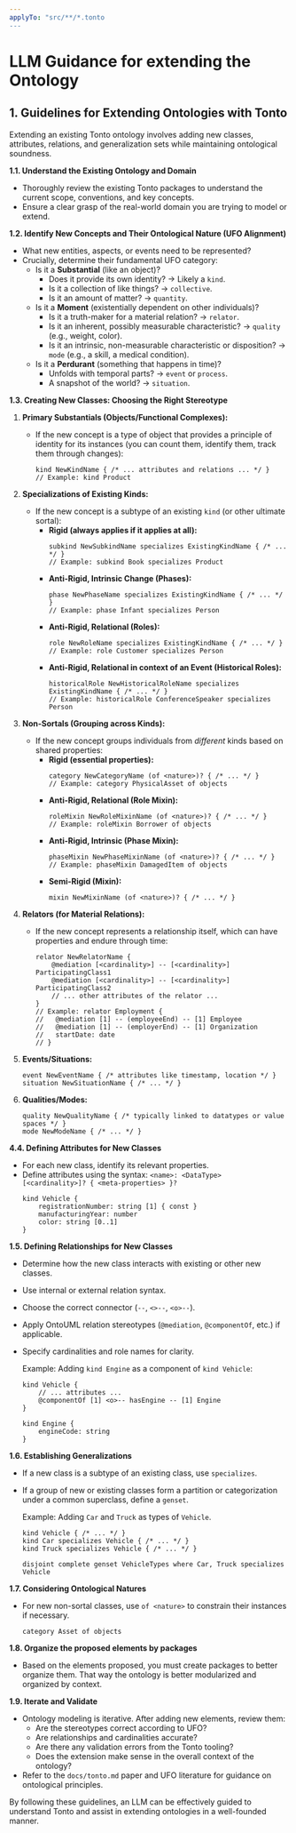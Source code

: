 ```yaml
---
applyTo: "src/**/*.tonto
---
```

# LLM Guidance for extending the Ontology

## 1. Guidelines for Extending Ontologies with Tonto

Extending an existing Tonto ontology involves adding new classes, attributes, relations, and generalization sets while maintaining ontological soundness.

**1.1. Understand the Existing Ontology and Domain**
*   Thoroughly review the existing Tonto packages to understand the current scope, conventions, and key concepts.
*   Ensure a clear grasp of the real-world domain you are trying to model or extend.

**1.2. Identify New Concepts and Their Ontological Nature (UFO Alignment)**
*   What new entities, aspects, or events need to be represented?
*   Crucially, determine their fundamental UFO category:
    *   Is it a **Substantial** (like an object)?
        *   Does it provide its own identity? -> Likely a `kind`.
        *   Is it a collection of like things? -> `collective`.
        *   Is it an amount of matter? -> `quantity`.
    *   Is it a **Moment** (existentially dependent on other individuals)?
        *   Is it a truth-maker for a material relation? -> `relator`.
        *   Is it an inherent, possibly measurable characteristic? -> `quality` (e.g., weight, color).
        *   Is it an intrinsic, non-measurable characteristic or disposition? -> `mode` (e.g., a skill, a medical condition).
    *   Is it a **Perdurant** (something that happens in time)?
        *   Unfolds with temporal parts? -> `event` or `process`.
        *   A snapshot of the world? -> `situation`.

**1.3. Creating New Classes: Choosing the Right Stereotype**

1.  **Primary Substantials (Objects/Functional Complexes):**
    *   If the new concept is a type of object that provides a principle of identity for its instances (you can count them, identify them, track them through changes):
        ```tonto
        kind NewKindName { /* ... attributes and relations ... */ }
        // Example: kind Product
        ```

2.  **Specializations of Existing Kinds:**
    *   If the new concept is a subtype of an existing `kind` (or other ultimate sortal):
        *   **Rigid (always applies if it applies at all):**
            ```tonto
            subkind NewSubkindName specializes ExistingKindName { /* ... */ }
            // Example: subkind Book specializes Product
            ```
        *   **Anti-Rigid, Intrinsic Change (Phases):**
            ```tonto
            phase NewPhaseName specializes ExistingKindName { /* ... */ }
            // Example: phase Infant specializes Person
            ```
        *   **Anti-Rigid, Relational (Roles):**
            ```tonto
            role NewRoleName specializes ExistingKindName { /* ... */ }
            // Example: role Customer specializes Person
            ```
        *   **Anti-Rigid, Relational in context of an Event (Historical Roles):**
            ```tonto
            historicalRole NewHistoricalRoleName specializes ExistingKindName { /* ... */ }
            // Example: historicalRole ConferenceSpeaker specializes Person
            ```

3.  **Non-Sortals (Grouping across Kinds):**
    *   If the new concept groups individuals from *different* kinds based on shared properties:
        *   **Rigid (essential properties):**
            ```tonto
            category NewCategoryName (of <nature>)? { /* ... */ }
            // Example: category PhysicalAsset of objects
            ```
        *   **Anti-Rigid, Relational (Role Mixin):**
            ```tonto
            roleMixin NewRoleMixinName (of <nature>)? { /* ... */ }
            // Example: roleMixin Borrower of objects
            ```
        *   **Anti-Rigid, Intrinsic (Phase Mixin):**
            ```tonto
            phaseMixin NewPhaseMixinName (of <nature>)? { /* ... */ }
            // Example: phaseMixin DamagedItem of objects
            ```
        *   **Semi-Rigid (Mixin):**
            ```tonto
            mixin NewMixinName (of <nature>)? { /* ... */ }
            ```

4.  **Relators (for Material Relations):**
    *   If the new concept represents a relationship itself, which can have properties and endure through time:
        ```tonto
        relator NewRelatorName {
            @mediation [<cardinality>] -- [<cardinality>] ParticipatingClass1
            @mediation [<cardinality>] -- [<cardinality>] ParticipatingClass2
            // ... other attributes of the relator ...
        }
        // Example: relator Employment {
        //   @mediation [1] -- (employeeEnd) -- [1] Employee
        //   @mediation [1] -- (employerEnd) -- [1] Organization
        //   startDate: date
        // }
        ```

5.  **Events/Situations:**
    ```tonto
    event NewEventName { /* attributes like timestamp, location */ }
    situation NewSituationName { /* ... */ }
    ```

6.  **Qualities/Modes:**
    ```tonto
    quality NewQualityName { /* typically linked to datatypes or value spaces */ }
    mode NewModeName { /* ... */ }
    ```

**4.4. Defining Attributes for New Classes**
*   For each new class, identify its relevant properties.
*   Define attributes using the syntax: `<name>: <DataType> [<cardinality>]? { <meta-properties> }?`
    ```tonto
    kind Vehicle {
        registrationNumber: string [1] { const }
        manufacturingYear: number
        color: string [0..1]
    }
    ```

**1.5. Defining Relationships for New Classes**
*   Determine how the new class interacts with existing or other new classes.
*   Use internal or external relation syntax.
*   Choose the correct connector (`--`, `<>--`, `<o>--`).
*   Apply OntoUML relation stereotypes (`@mediation`, `@componentOf`, etc.) if applicable.
*   Specify cardinalities and role names for clarity.

    Example: Adding `kind Engine` as a component of `kind Vehicle`:
    ```tonto
    kind Vehicle {
        // ... attributes ...
        @componentOf [1] <o>-- hasEngine -- [1] Engine
    }

    kind Engine {
        engineCode: string
    }
    ```

**1.6. Establishing Generalizations**
*   If a new class is a subtype of an existing class, use `specializes`.
*   If a group of new or existing classes form a partition or categorization under a common superclass, define a `genset`.

    Example: Adding `Car` and `Truck` as types of `Vehicle`.
    ```tonto
    kind Vehicle { /* ... */ }
    kind Car specializes Vehicle { /* ... */ }
    kind Truck specializes Vehicle { /* ... */ }

    disjoint complete genset VehicleTypes where Car, Truck specializes Vehicle
    ```

**1.7. Considering Ontological Natures**
*   For new non-sortal classes, use `of <nature>` to constrain their instances if necessary.
    ```tonto
    category Asset of objects
    ```

**1.8. Organize the proposed elements by packages**
* Based on the elements proposed, you must create packages to better organize them. That way the ontology is better modularized and organized by context.

**1.9. Iterate and Validate**
*   Ontology modeling is iterative. After adding new elements, review them:
    *   Are the stereotypes correct according to UFO?
    *   Are relationships and cardinalities accurate?
    *   Are there any validation errors from the Tonto tooling?
    *   Does the extension make sense in the overall context of the ontology?
*   Refer to the `docs/tonto.md` paper and UFO literature for guidance on ontological principles.

By following these guidelines, an LLM can be effectively guided to understand Tonto and assist in extending ontologies in a well-founded manner. 
